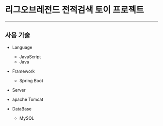 # 리그오브레전드 전적검색 토이 프로젝트
***
## 사용 기술
- Language
  - JavaScript
  - Java
  
- Framework
  - Spring Boot
 
  
- Server
 - apache Tomcat

- DataBase
  - MySQL





